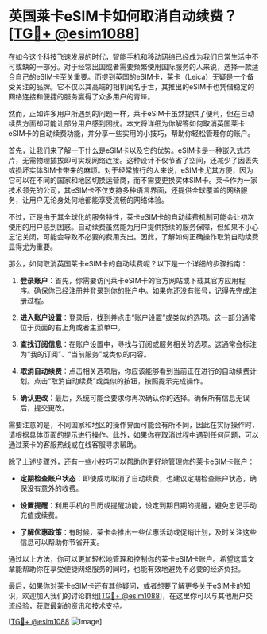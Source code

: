 # 英国莱卡eSIM卡如何取消自动续费？[[TG💪+ @esim1088](https://t.me/s/esim1088)]

在如今这个科技飞速发展的时代，智能手机和移动网络已经成为我们日常生活中不可或缺的一部分。对于经常出国或者需要频繁使用国际服务的人来说，选择一款适合自己的eSIM卡至关重要。而提到英国的eSIM卡，莱卡（Leica）无疑是一个备受关注的品牌。它不仅以其高端的相机闻名于世，其推出的eSIM卡也凭借稳定的网络连接和便捷的服务赢得了众多用户的青睐。

然而，正如许多用户所遇到的问题一样，莱卡eSIM卡虽然提供了便利，但在自动续费方面却可能让部分用户感到困扰。本文将详细为你解答如何取消英国莱卡eSIM卡的自动续费功能，并分享一些实用的小技巧，帮助你轻松管理你的账户。

首先，让我们来了解一下什么是eSIM卡以及它的优势。eSIM卡是一种嵌入式芯片，无需物理插拔即可实现网络连接。这种设计不仅节省了空间，还减少了因丢失或损坏实体SIM卡带来的麻烦。对于经常旅行的人来说，eSIM卡尤其方便，因为它可以在不同的国家和地区切换运营商，而不需要更换实体SIM卡。莱卡作为一家技术领先的公司，其eSIM卡不仅支持多种语言界面，还提供全球覆盖的网络服务，让用户无论身处何地都能享受流畅的网络体验。

不过，正是由于其全球化的服务特性，莱卡eSIM卡的自动续费机制可能会让初次使用的用户感到困惑。自动续费虽然能为用户提供持续的服务保障，但如果不小心忘记关闭，可能会导致不必要的费用支出。因此，了解如何正确操作取消自动续费显得尤为重要。

那么，如何取消英国莱卡eSIM卡的自动续费呢？以下是一个详细的步骤指南：

1. **登录账户**：首先，你需要访问莱卡eSIM卡的官方网站或下载其官方应用程序。确保你已经注册并登录到你的账户中。如果你还没有账号，记得先完成注册过程。

2. **进入账户设置**：登录后，找到并点击“账户设置”或类似的选项。这一部分通常位于页面的右上角或者主菜单中。

3. **查找订阅信息**：在账户设置中，寻找与订阅或服务相关的选项。这通常会标注为“我的订阅”、“当前服务”或类似的内容。

4. **取消自动续费**：点击相关选项后，你应该能够看到当前正在进行的自动续费计划。点击“取消自动续费”或类似的按钮，按照提示完成操作。

5. **确认更改**：最后，系统可能会要求你再次确认你的选择。确保所有信息无误后，提交更改。

需要注意的是，不同国家和地区的操作界面可能会有所不同，因此在实际操作时，请根据具体页面的提示进行操作。此外，如果你在取消过程中遇到任何问题，可以通过莱卡的客服热线或在线客服寻求帮助。

除了上述步骤外，还有一些小技巧可以帮助你更好地管理你的莱卡eSIM卡账户：

- **定期检查账户状态**：即使成功取消了自动续费，也建议定期检查账户状态，确保没有意外的收费。
  
- **设置提醒**：利用手机的日历或提醒功能，设定到期日期的提醒，避免忘记手动充值或续费。

- **了解优惠政策**：有时候，莱卡会推出一些优惠活动或促销计划，及时关注这些信息可以帮助你节省开支。

通过以上方法，你可以更加轻松地管理和控制你的莱卡eSIM卡账户。希望这篇文章能帮助你在享受便捷网络服务的同时，也能有效地避免不必要的经济负担。

最后，如果你对莱卡eSIM卡还有其他疑问，或者想要了解更多关于eSIM卡的知识，欢迎加入我们的讨论群组[[TG💪+ @esim1088](https://t.me/s/esim1088)]，在这里你可以与其他用户交流经验，获取最新的资讯和技术支持。

[[TG💪+ @esim1088](https://t.me/s/esim1088) ![Image](https://i.postimg.cc/4NQfJmqS/Snipaste-2025-05-13-00-14-12.png)]